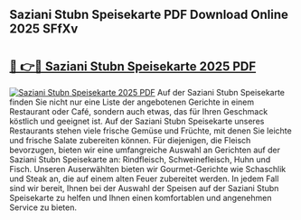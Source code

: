 ## Saziani Stubn Speisekarte PDF Download Online 2025 SFfXv

# <h2><a href="http://gc5nd5.nevu.top/?p=Saziani+Stubn+Speisekarte">🔗 👉🔴 Saziani Stubn Speisekarte 2025 PDF</a></h2>

[![Saziani Stubn Speisekarte 2025 PDF](https://i.imgur.com/dBaPXMq.png)](http://gc5nd5.nevu.top/?p=Saziani+Stubn+Speisekarte)
Auf der Saziani Stubn Speisekarte finden Sie nicht nur eine Liste der angebotenen Gerichte in einem Restaurant oder Café, sondern auch etwas, das für Ihren Geschmack köstlich und geeignet ist. Auf der Saziani Stubn Speisekarte unseres Restaurants stehen viele frische Gemüse und Früchte, mit denen Sie leichte und frische Salate zubereiten können. Für diejenigen, die Fleisch bevorzugen, bieten wir eine umfangreiche Auswahl an Gerichten auf der Saziani Stubn Speisekarte an: Rindfleisch, Schweinefleisch, Huhn und Fisch. Unseren Auserwählten bieten wir Gourmet-Gerichte wie Schaschlik und Steak an, die auf einem alten Feuer zubereitet werden. In jedem Fall sind wir bereit, Ihnen bei der Auswahl der Speisen auf der Saziani Stubn Speisekarte zu helfen und Ihnen einen komfortablen und angenehmen Service zu bieten.
